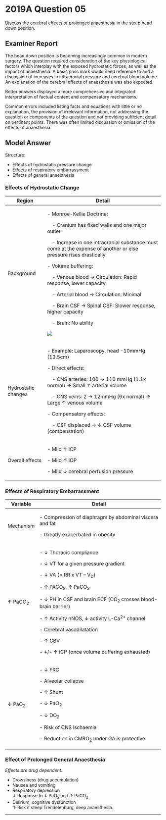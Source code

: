 # 2019A Question 05 
Discuss the cerebral effects of prolonged anaesthesia in the steep head down position.


## Examiner Report
The head down position is becoming increasingly common in modern surgery. The question required consideration of the key physiological factors which interplay with the exposed hydrostatic forces, as well as the impact of anaesthesia. A basic pass mark would need reference to and a discussion of increases in intracranial pressure and cerebral blood volume. An explanation of the cerebral effects of anaesthesia was also expected.

Better answers displayed a more comprehensive and integrated interpretation of factual content and compensatory mechanisms.

Common errors included listing facts and equations with little or no explanation, the provision of irrelevant information, not addressing the question or components of the question and not providing sufficient detail on pertinent points. There was often limited discussion or omission of the effects of anaesthesia.

## Model Answer
Structure:
- Effects of hydrostatic pressure change
- Effects of respiratory embarrassment
- Effects of general anaesthesia

### Effects of Hydrostatic Change

|Region|Detail|
| -- | -- |
|Background|<p>- Monroe-Kellie Doctrine:</p><p>&emsp;- Cranium has fixed walls and one major outlet</p><p>&emsp;- Increase in one intracranial substance must come at the expense of another or else pressure rises drastically</p><p>- Volume buffering:</p><p>&emsp;- Venous blood → Circulation: Rapid response, lower capacity</p><p>&emsp;- Arterial blood → Circulation: Minimal</p><p>&emsp;- Brain CSF → Spinal CSF: Slower response, higher capacity</p><p>&emsp;- Brain: No ability</p><p><img src="\resources\monroe-kellie.svg"></p>|
|Hydrostatic changes|<p>- Example: Laparoscopy, head -10mmHg (13.5cm)</p><p>- Direct effects:</p><p>&emsp;- CNS arteries: 100 → 110 mmHg (1.1x normal) → Small ↑ arterial volume</p><p>&emsp;- CNS veins: 2 → 12mmHg (6x normal) → Large ↑ venous volume</p><p>- Compensatory effects:</p><p>&emsp;- CSF displaced → ↓ CSF volume (compensation)</p>|
|Overall effects|<p>- Mild ↑ ICP</p><p>- Mild ↑ IOP</p><p>- Mild ↓ cerebral perfusion pressure</p>|

### Effects of Respiratory Embarrassment

|Variable|Detail|
| -- | -- |
|Mechanism|<p>- Compression of diaphragm by abdominal viscera and fat</p><p>- Greatly exacerbated in obesity</p>|
|↑ PaCO<sub>2</sub>|<p>- ↓ Thoracic compliance</p><p>- ↓ VT for a given pressure gradient</p><p>- ↓ VA (= RR x VT – V<sub>D</sub>)</p><p>- ↑ PACO<sub>2</sub>, ↑ PaCO<sub>2</sub></p><p>- ↓ PH in CSF and brain ECF (CO<sub>2</sub> crosses blood-brain barrier)</p><p>- ↑ Activity nNOS, ↓ activity L-Ca<sup>2+</sup> channel</p><p>- Cerebral vasodilatation</p><p>- ↑ CBV</p><p>- +/- ↑ ICP (once volume buffering exhausted)</p>|
|↓ PaO<sub>2</sub>|<p>- ↓ FRC</p><p>- Alveolar collapse</p><p>- ↑ Shunt</p><p>- ↓ PaO<sub>2</sub></p><p>- ↓ DO<sub>2</sub></p><p>- Risk of CNS ischaemia</p><p>- Reduction in CMRO<sub>2</sub> under GA is protective</p>|


### Effect of Prolonged General Anaesthesia
*Effects are drug dependent.*

- Drowsiness (drug accumulation)
- Nausea and vomiting
- Respiratory depression  
↓ Response to ↓ PaO<sub>2</sub> and ↑ PaCO<sub>2</sub>.
- Delirium, cognitive dysfunction  
↑ Risk if steep Trendelenburg, deep anaesthesia.


--- 

